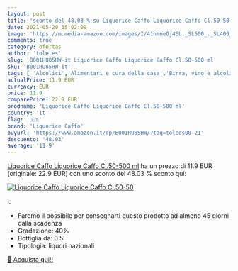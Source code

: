 ```yaml
---
layout: post
title: 'sconto del 48.03 % su Liquorice Caffo Liquorice Caffo Cl.50-50  '
date: 2021-05-20 15:02:09
image: 'https://m.media-amazon.com/images/I/41nmneOj46L._SL500_._SL400_.jpg'
comments: true
category: ofertas
author: 'tole.es'
slug: 'B001HU85HW-it Liquorice Caffo Liquorice Caffo Cl.50-500 ml'
sku: 'B001HU85HW-it'
tags: [ 'Alcolici','Alimentari e cura della casa','Birra, vino e alcolici','Liquori','liquorice caffo', ]
actualPrice: 11.9 EUR
currency: EUR
price: 11.9
comparePrice: 22.9 EUR
prodname: 'Liquorice Caffo Liquorice Caffo Cl.50-500 ml'
country: 'it'
flag: '🇮🇹'
brand: 'Liquorice Caffo'
buyurl: 'https://www.amazon.it/dp/B001HU85HW/?tag=tolees00-21'
descuento: '48.03'
average: '11.9'
---
```


[Liquorice Caffo Liquorice Caffo Cl.50-500 ml](https://www.amazon.it/dp/B001HU85HW/?tag=tolees00-21) ha un prezzo di 11.9 EUR (originale: 22.9 EUR) con uno sconto del 48.03 % sconto qui:

[![Liquorice Caffo Liquorice Caffo Cl.50-50](https://m.media-amazon.com/images/I/41nmneOj46L._SL500_._SL400_.jpg)](https://www.amazon.it/dp/B001HU85HW/?tag=tolees00-21)

ℹ️:

- Faremo il possibile per consegnarti questo prodotto ad almeno 45 giorni dalla scadenza
- Gradazione: 40%
- Bottiglia da: 0.5l
- Tipologia: liquori nazionali

[🛒 Acquista qui!!](https://www.amazon.it/dp/B001HU85HW/?tag=tolees00-21)
